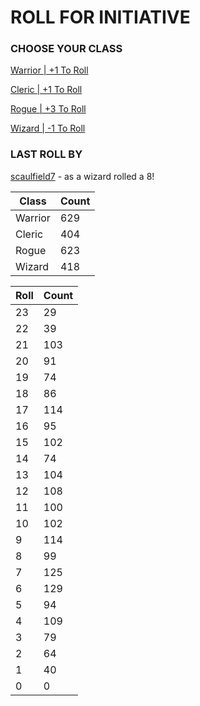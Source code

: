# ROLL FOR INITIATIVE
### CHOOSE YOUR CLASS

[Warrior | +1 To Roll](https://github.com/benjaminsampica/benjaminsampica/issues/new?title=roll%7Cwarrior&body=Just+click+%27Submit+new+issue%27.)

[Cleric | +1 To Roll](https://github.com/benjaminsampica/benjaminsampica/issues/new?title=roll%7Ccleric&body=Just+click+%27Submit+new+issue%27.)

[Rogue | +3 To Roll](https://github.com/benjaminsampica/benjaminsampica/issues/new?title=roll%7Crogue&body=Just+click+%27Submit+new+issue%27.)

[Wizard | -1 To Roll](https://github.com/benjaminsampica/benjaminsampica/issues/new?title=roll%7Cwizard&body=Just+click+%27Submit+new+issue%27.)
### LAST ROLL BY
[scaulfield7](https://www.github.com/scaulfield7) - as a wizard rolled a 8!

|Class|Count|
|-|-|
|Warrior|629|
|Cleric|404|
|Rogue|623|
|Wizard|418|

|Roll|Count|
|-|-|
|23|29
|22|39
|21|103
|20|91
|19|74
|18|86
|17|114
|16|95
|15|102
|14|74
|13|104
|12|108
|11|100
|10|102
|9|114
|8|99
|7|125
|6|129
|5|94
|4|109
|3|79
|2|64
|1|40
|0|0
